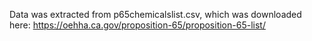 Data was extracted from p65chemicalslist.csv, which was downloaded here: https://oehha.ca.gov/proposition-65/proposition-65-list/
